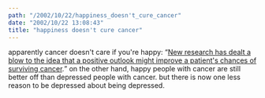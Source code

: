 ```yaml
---
path: "/2002/10/22/happiness_doesn't_cure_cancer" 
date: "2002/10/22 13:08:43" 
title: "happiness doesn't cure cancer" 
---
```

<p>apparently cancer doesn't care if you're happy: <q><a href="http://abcnews.go.com/wire/Living/ap20021020_1207.html">New research has dealt a blow to the idea that a positive outlook might improve a patient's chances of surviving cancer</a>.</q> on the other hand, happy people with cancer are still better off than depressed people with cancer. but there is now one less reason to be depressed about being depressed.</p>